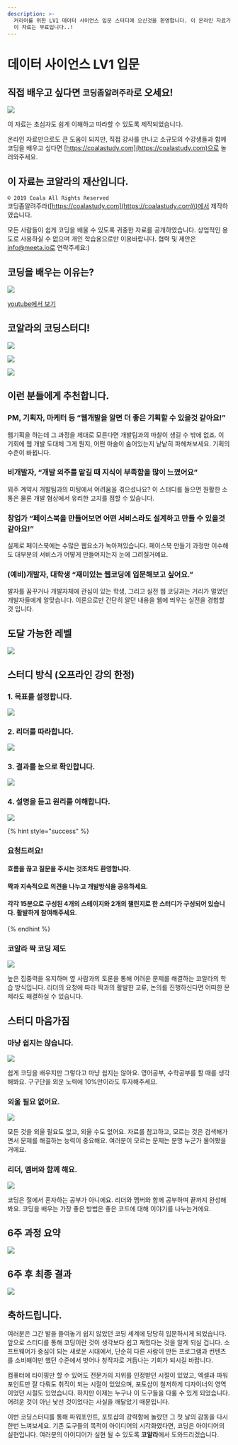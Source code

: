 ```yaml
---
description: >-
  커리어를 위한 LV1 데이터 사이언스 입문 스터디에 오신것을 환영합니다. 이 온라인 자료가 코딩을 배우시는 모든 분께 도움이 되길 바랍니다.
  이 자료는 무료입니다..!
---
```


# 데이터 사이언스 LV1 입문

## 직접 배우고 싶다면 `코딩좀알려주라`로 오세요!

![](https://blobscdn.gitbook.com/v0/b/gitbook-28427.appspot.com/o/assets%2F-LF6E1ypCGzBg5AepBdO%2F-LXfnCAZZGKtEoe7o31I%2F-LXfqGRviMMcFRWZUZOM%2Fimage.png?alt=media&token=f3cbdcda-8607-4d2e-951c-2c013000a818)

이 자료는 초심자도 쉽게 이해하고 따라할 수 있도록 제작되었습니다.

온라인 자료만으로도 큰 도움이 되지만, 직접 강사를 만나고 소규모의 수강생들과 함께 코딩을 배우고 싶다면 [https://coalastudy.com](https://coalastudy.com)으로 놀러와주세요.

## 이 자료는 코알라의 재산입니다.

`© 2019 Coala All Rights Reserved`  
코딩좀알려주라\([https://coalastudy.com](https://coalastudy.com)\)에서 제작하였습니다.

모든 사람들이 쉽게 코딩을 배울 수 있도록 귀중한 자료를 공개하였습니다. 상업적인 용도로 사용하실 수 없으며 개인 학습용으로만 이용바랍니다. 협력 및 제안은 info@meeta.io로 연락주세요:\)

## 코딩을 배우는 이유는?

![](https://blobscdn.gitbook.com/v0/b/gitbook-28427.appspot.com/o/assets%2F-LF6E1ypCGzBg5AepBdO%2F-LGABCGJBlj28bXm9L2N%2F-LGABFiwMseJ9p25m55P%2Fimage.png?alt=media&token=e2e16871-be96-475e-8b15-73cff45ff031)

[youtube에서 보기](https://www.youtube.com/watch?v=lHZxmcP-CHI&t=35s)

## 코알라의 코딩스터디!

![](https://blobscdn.gitbook.com/v0/b/gitbook-28427.appspot.com/o/assets%2F-LF6E1ypCGzBg5AepBdO%2F-LGABCGJBlj28bXm9L2N%2F-LGABSwgumQ4AJK0rLJF%2Fimage.png?alt=media&token=35c88e59-c219-4adf-8d47-0973b9d21348)

![](https://blobscdn.gitbook.com/v0/b/gitbook-28427.appspot.com/o/assets%2F-LF6E1ypCGzBg5AepBdO%2F-LILwvcZaV9NNQ4Rk59A%2F-LILwyfVC9uZaGbbN85P%2Fimage.png?alt=media&token=c8fafe6a-47b4-47e3-91f7-27414e019a1a)

![](https://blobscdn.gitbook.com/v0/b/gitbook-28427.appspot.com/o/assets%2F-LF6E1ypCGzBg5AepBdO%2F-LGABCGJBlj28bXm9L2N%2F-LGAB_gjl5yjVd9lmZ6T%2Fimage.png?alt=media&token=ad192a04-7c86-4101-b65b-9f2b95aeefed)

## 이런 분들에게 추천합니다.

### PM, 기획자, 마케터 등 “웹개발을 알면 더 좋은 기획할 수 있을것 같아요!”

웹기획을 하는데 그 과정을 제대로 모른다면 개발팀과의 마찰이 생길 수 밖에 없죠. 이 기회에 웹 개발 도대체 그게 뭔지, 어떤 마술이 숨어있는지 낱낱히 파헤쳐보세요. 기획의 수준이 바뀝니다.

### 비개발자, “개발 외주를 맡길 때 지식이 부족함을 많이 느꼈어요”

외주 계약시 개발팀과의 미팅에서 어려움을 겪으셨나요? 이 스터디를 들으면 원활한 소통은 물론 개발 협상에서 유리한 고지를 점할 수 있습니다.

### **창업가** **“페이스북을** **만들어보면** **어떤** **서비스라도** **설계하고** **만들** **수** **있을것** **같아요!”**

실제로 페이스북에는 수많은 웹요소가 녹아져있습니다. 페이스북 만들기 과정만 이수해도 대부분의 서비스가 어떻게 만들어지는지 눈에 그려질거예요.

### \(예비\)개발자, 대학생 “재미있는 웹코딩에 입문해보고 싶어요.”

발자를 꿈꾸거나 개발자체에 관심이 있는 학생, 그리고 실전 웹 코딩과는 거리가 멀었던 개발자들에게 알맞습니다. 이론으로만 간단히 알던 내용을 웹에 띄우는 실전을 경험할 것 입니다.

## 도달 가능한 레벨

![](.gitbook/assets/image-120.png)

## 스터디 방식 \(오프라인 강의 한정\)

### 1. 목표를 설정합니다.

![](https://blobscdn.gitbook.com/v0/b/gitbook-28427.appspot.com/o/assets%2F-LF6E1ypCGzBg5AepBdO%2F-LGALk7V8smDP1XP67o2%2F-LGAM66cgLBV4eg6ZS6a%2Fimage.png?alt=media&token=d1fec67a-b05c-4605-a0e2-b9c3fc7051fd)

### 2. 리더를 따라합니다.

![](https://blobscdn.gitbook.com/v0/b/gitbook-28427.appspot.com/o/assets%2F-LF6E1ypCGzBg5AepBdO%2F-LGALk7V8smDP1XP67o2%2F-LGAMCz7gxyB1-wl3bJf%2Fimage.png?alt=media&token=414119fb-99af-4103-afea-50770075fba7)

### 3. 결과를 눈으로 확인합니다.

![](https://blobscdn.gitbook.com/v0/b/gitbook-28427.appspot.com/o/assets%2F-LF6E1ypCGzBg5AepBdO%2F-LGALk7V8smDP1XP67o2%2F-LGAMFzli9fypHKYoNjq%2Fimage.png?alt=media&token=8fb50583-9ab5-475d-bc5f-ef4a9d55a043)

### 4. 설명을 듣고 원리를 이해합니다.  <a id="4"></a>

![](https://blobscdn.gitbook.com/v0/b/gitbook-28427.appspot.com/o/assets%2F-LF6E1ypCGzBg5AepBdO%2F-LGALk7V8smDP1XP67o2%2F-LGAMI7VMgsWuQUKCtrp%2Fimage.png?alt=media&token=bb3950c3-94b0-4618-a608-edbe585d0a82)

{% hint style="success" %}
### 요청드려요!

#### 흐름을 끊고 질문을 주시는 것조차도 환영합니다.

#### 짝과 지속적으로 의견을 나누고 개발방식을 공유하세요.

#### 각각 15분으로 구성된 4개의 스테이지와 2개의 챌린지로 한 스터디가 구성되어 있습니다. 활발하게 참여해주세요.
{% endhint %}

### 코알라 짝 코딩 제도

![](https://blobscdn.gitbook.com/v0/b/gitbook-28427.appspot.com/o/assets%2F-LF6E1ypCGzBg5AepBdO%2F-LGALk7V8smDP1XP67o2%2F-LGANAiy0CV_4K2POoyM%2Fimage.png?alt=media&token=512902ef-a008-4d27-a5c8-482770832442)

높은 집중력을 유지하며 옆 사람과의 토론을 통해 어려운 문제를 해결하는 코알라의 학습 방식입니다. 리더의 요청에 따라 짝과의 활발한 교류, 논의를 진행하신다면 어떠한 문제라도 해결하실 수 있습니다.

## 스터디 마음가짐

### 마냥 쉽지는 않습니다.

![](https://blobscdn.gitbook.com/v0/b/gitbook-28427.appspot.com/o/assets%2F-LF6E1ypCGzBg5AepBdO%2F-LGALk7V8smDP1XP67o2%2F-LGANK-Y3XlUq5baunhK%2Fimage.png?alt=media&token=8027dddb-3307-4606-b5d2-6783da29bcac)

쉽게 코딩을 배우지만 그렇다고 마냥 쉽지는 않아요. 영어공부, 수학공부를 할 때를 생각해봐요. 구구단을 외운 노력에 10%만이라도 투자해주세요.

### 외울 필요 없어요.

![](https://blobscdn.gitbook.com/v0/b/gitbook-28427.appspot.com/o/assets%2F-LF6E1ypCGzBg5AepBdO%2F-LGALk7V8smDP1XP67o2%2F-LGANSZ7OsFftUIU7OPz%2Fimage.png?alt=media&token=f4eb29ec-dfa8-4999-b843-8760aee1127d)

모든 것을 외울 필요도 없고, 외울 수도 없어요. 자료를 참고하고, 모르는 것은 검색해가면서 문제를 해결하는 능력이 중요해요. 여러분이 모르는 문제는 분명 누군가 물어봤을 거에요.

### 리더, 멤버와 함께 해요.

![](https://blobscdn.gitbook.com/v0/b/gitbook-28427.appspot.com/o/assets%2F-LF6E1ypCGzBg5AepBdO%2F-LGALk7V8smDP1XP67o2%2F-LGANfM-GFM7Adqa7ken%2Fimage.png?alt=media&token=89dabaa5-7ec7-4f1f-b018-3b6f88499685)

코딩은 절에서 혼자하는 공부가 아니에요. 리더와 멤버와 함께 공부하며 끝까지 완성해봐요. 코딩을 배우는 가장 좋은 방법은 좋은 코드에 대해 이야기를 나누는거에요.

## 6주 과정 요약

![](.gitbook/assets/image-117.png)

## 6주 후 최종 결과

![](.gitbook/assets/image-373.png)

## 축하드립니다.

여러분은 그간 발을 들여놓기 쉽지 않았던 코딩 세계에 당당히 입문하시게 되었습니다. 앞으로 스터디를 통해 코딩이란 것이 생각보다 쉽고 재밌다는 것을 알게 되실 겁니다. 소프트웨어가 중심이 되는 새로운 시대에서, 단순히 다른 사람이 만든 프로그램과 컨텐츠를 소비해야만 했던 수준에서 벗어나 창작자로 거듭나는 기회가 되시길 바랍니다.

컴퓨터에 타이핑만 할 수 있어도 전문가의 지위를 인정받던 시절이 있었고, 엑셀과 파워포인트만 잘 다뤄도 취직이 되는 시절이 있었으며, 포토샵이 철저하게 디자이너의 영역이었던 시절도 있었습니다. 하지만 이제는 누구나 이 도구들을 다룰 수 있게 되었습니다. 어려운 것이 아닌 낯선 것이었다는 사실을 깨달았기 때문입니다.

이번 코딩스터디를 통해 파워포인트, 포토샵의 강력함에 놀랐던 그 첫 날의 감동을 다시한번 느껴보세요. 기존 도구들의 목적이 아이디어의 시각화였다면, 코딩은 아이디어의 실현입니다. 여러분의 아이디어가 실현 될 수 있도록 **코알라**에서 도와드리겠습니다.

